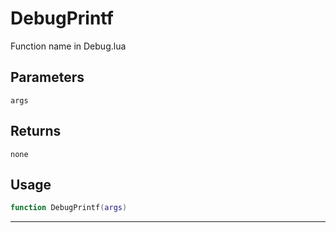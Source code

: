 # DebugPrintf
Function name in Debug.lua
## Parameters
`args`
## Returns
`none`
## Usage
```lua
function DebugPrintf(args)
```
---
